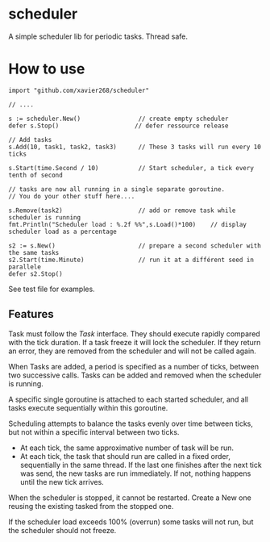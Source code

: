 # scheduler
A simple scheduler lib for periodic tasks. Thread safe.


# How to use

```
import "github.com/xavier268/scheduler"

// ....

s := scheduler.New()                // create empty scheduler
defer s.Stop()                     // defer ressource release

// Add tasks
s.Add(10, task1, task2, task3)      // These 3 tasks will run every 10 ticks

s.Start(time.Second / 10)           // Start scheduler, a tick every tenth of second

// tasks are now all running in a single separate goroutine. 
// You do your other stuff here....

s.Remove(task2)                     // add or remove task while scheduler is running
fmt.Println("Scheduler load : %.2f %%",s.Load()*100)    // display scheduler load as a percentage

s2 := s.New()                       // prepare a second scheduler with the same tasks
s2.Start(time.Minute)               // run it at a différent seed in parallele
defer s2.Stop()

```

See test file for examples.


## Features

Task must follow the *Task* interface. They should execute rapidly compared with the tick duration. If a task freeze it will lock the scheduler.
If they return an error, they are removed from the scheduler and will not be called again.

When Tasks are added, a period is specified as a number of ticks, between two successive calls.
Tasks can be added and removed when the scheduler is running.

A specific single goroutine is attached to each started scheduler, and all tasks execute sequentially within this goroutine.

Scheduling attempts to balance the tasks evenly over time between ticks, but not within a specific interval between two ticks.

* At each tick, the same approximative number of task will be run.
* At each tick, the task that should run are called in a fixed order, sequentially in the same thread. If the last one finishes after the next tick was send, the new tasks are run immediately. If not, nothing happens until the new tick arrives.

When the scheduler is stopped, it cannot be restarted. Create a New one reusing the existing tasked from the stopped one.

If the scheduler load exceeds 100% (overrun) some tasks will not run, but the scheduler should not freeze.
